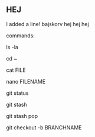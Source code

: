 
## HEJ
I added a line!
bajskorv
hej hej hej

commands:

ls -la

cd ~

cat FILE

nano FILENAME

git status

git stash

git stash pop 

git checkout -b BRANCHNAME



